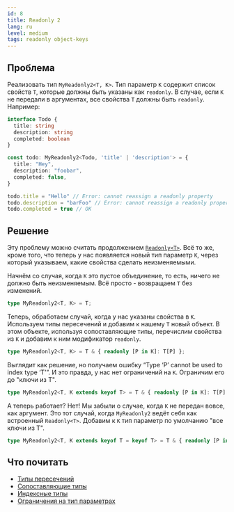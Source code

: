 ```yaml
---
id: 8
title: Readonly 2
lang: ru
level: medium
tags: readonly object-keys
---
```


## Проблема

Реализовать тип `MyReadonly2<T, K>`.
Тип параметр `K` содержит список свойств `T`, которые должны быть указаны как `readonly`.
В случае, если `K` не передали в аргументах, все свойства `T` должны быть `readonly`.
Например:

```typescript
interface Todo {
  title: string
  description: string
  completed: boolean
}

const todo: MyReadonly2<Todo, 'title' | 'description'> = {
  title: "Hey",
  description: "foobar",
  completed: false,
}

todo.title = "Hello" // Error: cannot reassign a readonly property
todo.description = "barFoo" // Error: cannot reassign a readonly property
todo.completed = true // OK
```

## Решение

Эту проблему можно считать продолжением [`Readonly<T>`](./easy-readonly.md).
Всё то же, кроме того, что теперь у нас появляется новый тип параметр `K`, через который указываем, какие свойства сделать неизменяемыми.

Начнём со случая, когда `K` это пустое объединение, то есть, ничего не должно быть неизменяемым.
Всё просто - возвращаем `T` без изменений.

```typescript
type MyReadonly2<T, K> = T;
```

Теперь, обработаем случай, когда у нас указаны свойства в `K`.
Используем типы пересечений и добавим к нашему `T` новый объект.
В этом объекте, используя сопоставляющие типы, перечислим свойства из `K` и добавим к ним модификатор `readonly`.

```typescript
type MyReadonly2<T, K> = T & { readonly [P in K]: T[P] };
```

Выглядит как решение, но получаем ошибку “Type ‘P’ cannot be used to index type ‘T’”.
И это правда, у нас нет ограничений на `K`.
Ограничим его до "ключи из T".

```typescript
type MyReadonly2<T, K extends keyof T> = T & { readonly [P in K]: T[P] };
```

А теперь работает?
Нет!
Мы забыли о случае, когда `K` не передан вовсе, как аргумент.
Это тот случай, когда `MyReadonly2` ведёт себя как встроенный `Readonly<T>`.
Добавим к `K` тип параметр по умолчанию "все ключи из T".

```typescript
type MyReadonly2<T, K extends keyof T = keyof T> = T & { readonly [P in K]: T[P] };
```

## Что почитать

- [Типы пересечений](https://www.typescriptlang.org/docs/handbook/unions-and-intersections.html#intersection-types)
- [Сопоставляющие типы](https://www.typescriptlang.org/docs/handbook/advanced-types.html#mapped-types)
- [Индексные типы](https://www.typescriptlang.org/docs/handbook/advanced-types.html#index-types)
- [Ограничения на тип параметрах](https://www.typescriptlang.org/docs/handbook/generics.html#using-type-parameters-in-generic-constraints)
